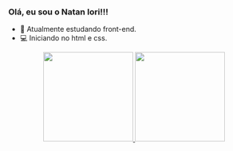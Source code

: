 ### Olá, eu sou o Natan Iori!!!

- 📝 Atualmente estudando front-end.
- 💻 Iniciando no html e css.

<div align="center">
  <a href="https://github.com/ransomware3">
  <img height="180em" src="https://github-readme-stats.vercel.app/api?username=ransomware3&show_icons=true&theme=merko&include_all_commits=true&count_private=true"/>
  <img height="180em" src="https://github-readme-stats.vercel.app/api/top-langs/?username=ransomware3&layout=compact&langs_count=7&theme=merko"/>
</div>

